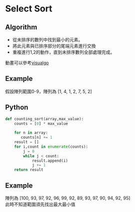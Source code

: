 # Select Sort

## Algorithm 
<ul>
    <li>從未排序的數列中找到最小的元素。</li>
    <li>將此元素與已排序部分的尾端元素進行交換</li>
    <li>重複進行1,2的動作，直到未排序數列全部處理完成。</li>
</ul>

動畫可以參考<a href ="https://visualgo.net/en/sorting">visualgo </a>


## Example 
假設陣列範圍0-9，陣列為 [1, 4, 1, 2, 7, 5, 2]

## Python


``` python
def counting_sort(array,max_value):
    counts = [0] * max_value
    
    for n in array:
       counts[n] += 1 
    result = []
    for i,count in enumerate(counts):
        j = 0 
        while j < count:
            result.append(i)
            j += 1   
    return result

```



## Example 
陣列為 [100, 93, 97, 92, 96, 99, 92, 89, 93, 97, 90, 94, 92, 95] </br>
此時不知道範圍須先找出最大最小值</br>








